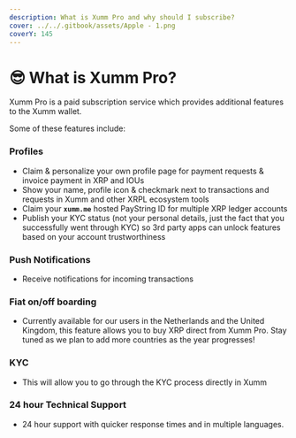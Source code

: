 ```yaml
---
description: What is Xumm Pro and why should I subscribe?
cover: ../../.gitbook/assets/Apple - 1.png
coverY: 145
---
```


# 😎 What is Xumm Pro?

Xumm Pro is a paid subscription service which provides additional features to the Xumm wallet.&#x20;

Some of these features include:

### **Profiles**

* Claim & personalize your own profile page for payment requests & invoice payment in XRP and IOUs
* Show your name, profile icon & checkmark next to transactions and requests in Xumm and other XRPL ecosystem tools
* Claim your **`xumm.me`** hosted PayString ID for multiple XRP ledger accounts
* Publish your KYC status (not your personal details, just the fact that you successfully went through KYC) so 3rd party apps can unlock features based on your account trustworthiness

### **Push Notifications**

* Receive notifications for incoming transactions

### **Fiat on/off boarding**

* Currently available for our users in the Netherlands and the United Kingdom, this feature allows you to buy XRP direct from Xumm Pro. Stay tuned as we plan to add more countries as the year progresses!

### **KYC**

* This will allow you to go through the KYC process directly in Xumm

### **24 hour Technical Support**

* 24 hour support with quicker response times and in multiple languages.


